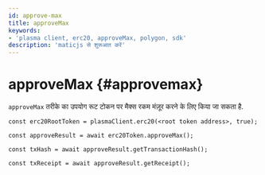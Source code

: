 ```yaml
---
id: approve-max
title: approveMax
keywords:
- 'plasma client, erc20, approveMax, polygon, sdk'
description: 'maticjs से शुरूआत करें'
---
```


# approveMax {#approvemax}

`approveMax` तरीके का उपयोग रूट टोकन पर मैक्स रकम मंज़ूर करने के लिए किया जा सकता है.

```
const erc20RootToken = plasmaClient.erc20(<root token address>, true);

const approveResult = await erc20Token.approveMax();

const txHash = await approveResult.getTransactionHash();

const txReceipt = await approveResult.getReceipt();

```
